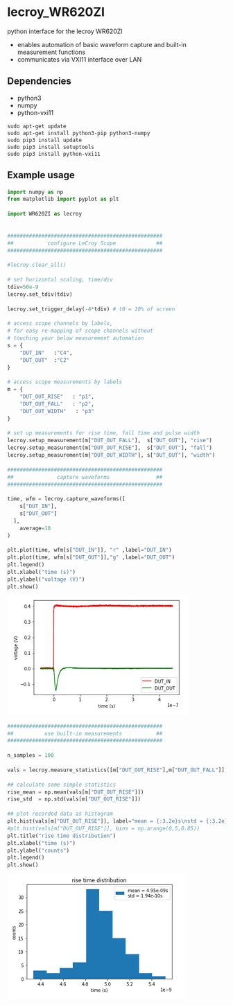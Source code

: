 # lecroy_WR620ZI
python interface for the lecroy WR620ZI

- enables automation of basic waveform capture and built-in measurement functions
- communicates via VXI11 interface over LAN


## Dependencies
- python3
- numpy
- python-vxi11


```
sudo apt-get update
sudo apt-get install python3-pip python3-numpy
sudo pip3 install update
sudo pip3 install setuptools
sudo pip3 install python-vxi11
```

## Example usage


```python
import numpy as np
from matplotlib import pyplot as plt

import WR620ZI as lecroy


##################################################
##           configure LeCroy Scope             ##
##################################################

#lecroy.clear_all()

# set horizontal scaling, time/div
tdiv=50e-9
lecroy.set_tdiv(tdiv)

lecroy.set_trigger_delay(-4*tdiv) # t0 = 10% of screen

# access scope channels by labels,
# for easy re-mapping of scope channels without
# touching your below measurement automation
s = {
    "DUT_IN"   :"C4", 
    "DUT_OUT"  :"C2"  
}

# access scope measurements by labels
m = {
    "DUT_OUT_RISE"   : "p1",
    "DUT_OUT_FALL"   : "p2",
    "DUT_OUT_WIDTH"   : "p3"
}

# set up measurements for rise time, fall time and pulse width
lecroy.setup_measurement(m["DUT_OUT_FALL"],  s["DUT_OUT"], "rise")
lecroy.setup_measurement(m["DUT_OUT_RISE"],  s["DUT_OUT"], "fall")
lecroy.setup_measurement(m["DUT_OUT_WIDTH"], s["DUT_OUT"], "width")

##################################################
##              capture waveforms               ##
##################################################

time, wfm = lecroy.capture_waveforms([
    s["DUT_IN"],
    s["DUT_OUT"]
  ],
    average=10
)

plt.plot(time, wfm[s["DUT_IN"]], "r" ,label="DUT_IN")
plt.plot(time, wfm[s["DUT_OUT"]],"g" ,label="DUT_OUT")
plt.legend()
plt.xlabel("time (s)")
plt.ylabel("voltage (V)")
plt.show()

```

![Photo](https://github.com/acidbourbon/lecroy_WR620ZI/blob/master/pics/waveforms.png)


```python
##################################################
##          use built-in measurements           ##
##################################################

n_samples = 100

vals = lecroy.measure_statistics([m["DUT_OUT_RISE"],m["DUT_OUT_FALL"]],n_samples)

## calculate some simple statistics
rise_mean = np.mean(vals[m["DUT_OUT_RISE"]])
rise_std  = np.std(vals[m["DUT_OUT_RISE"]])

## plot recorded data as histogram
plt.hist(vals[m["DUT_OUT_RISE"]], label="mean = {:3.2e}s\nstd = {:3.2e}s".format(rise_mean,rise_std)) 
#plt.hist(vals[m["DUT_OUT_RISE"]], bins = np.arange(0,5,0.05))
plt.title("rise time distribution") 
plt.xlabel("time (s)")
plt.ylabel("counts")
plt.legend()
plt.show()

```

![Photo](https://github.com/acidbourbon/lecroy_WR620ZI/blob/master/pics/meas_hist.png)
